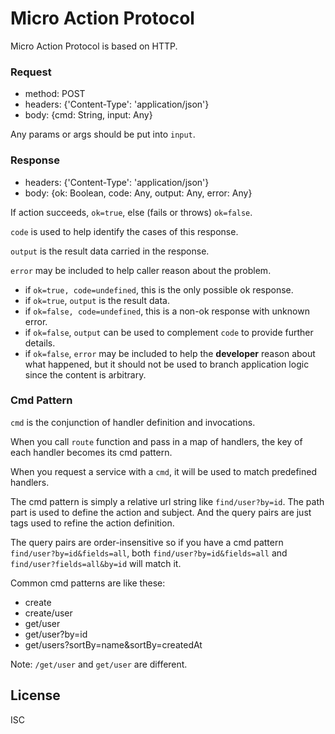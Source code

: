 # Micro Action Protocol

Micro Action Protocol is based on HTTP.

### Request

- method: POST
- headers: {'Content-Type': 'application/json'}
- body: {cmd: String, input: Any}

Any params or args should be put into `input`.

### Response

- headers: {'Content-Type': 'application/json'}
- body: {ok: Boolean, code: Any, output: Any, error: Any}
 
If action succeeds, `ok=true`, else (fails or throws) `ok=false`.
 
`code` is used to help identify the cases of this response.
 
`output` is the result data carried in the response.
 
`error` may be included to help caller reason about the problem.
 
- if `ok=true, code=undefined`, this is the only possible ok response.
- if `ok=true`, `output` is the result data.
- if `ok=false, code=undefined`, this is a non-ok response with unknown error.
- if `ok=false`, `output` can be used to complement `code` to provide further details.
- if `ok=false`, `error` may be included to help the **developer** reason about what happened, but it should not be 
used to branch application logic since the content is arbitrary.

### Cmd Pattern

`cmd` is the conjunction of handler definition and invocations.

When you call `route` function and pass in a map of handlers, the key of each handler becomes its cmd pattern.

When you request a service with a `cmd`, it will be used to match predefined handlers.
 
The cmd pattern is simply a relative url string like `find/user?by=id`.
The path part is used to define the action and subject.
And the query pairs are just tags used to refine the action definition.

The query pairs are order-insensitive so if you have a cmd pattern `find/user?by=id&fields=all`,
both `find/user?by=id&fields=all` and `find/user?fields=all&by=id` will match it.

Common cmd patterns are like these:

- create
- create/user
- get/user
- get/user?by=id
- get/users?sortBy=name&sortBy=createdAt

Note: `/get/user` and `get/user` are different.

## License

ISC
